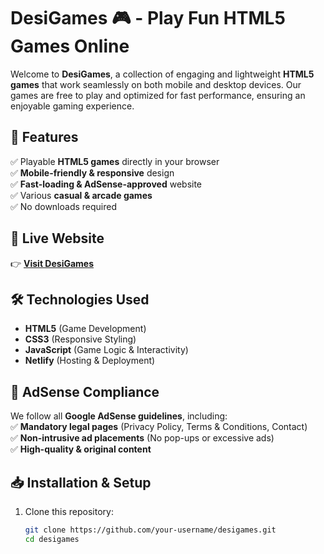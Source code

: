 # DesiGames 🎮 - Play Fun HTML5 Games Online  

Welcome to **DesiGames**, a collection of engaging and lightweight **HTML5 games** that work seamlessly on both mobile and desktop devices. Our games are free to play and optimized for fast performance, ensuring an enjoyable gaming experience.  

## 🌟 Features  
✅ Playable **HTML5 games** directly in your browser  
✅ **Mobile-friendly & responsive** design  
✅ **Fast-loading & AdSense-approved** website  
✅ Various **casual & arcade games**  
✅ No downloads required  

## 🚀 Live Website  
👉 **[Visit DesiGames](https://desigames.netlify.app/)**  

## 🛠️ Technologies Used  
- **HTML5** (Game Development)  
- **CSS3** (Responsive Styling)  
- **JavaScript** (Game Logic & Interactivity)  
- **Netlify** (Hosting & Deployment)  

## 📜 AdSense Compliance  
We follow all **Google AdSense guidelines**, including:  
✅ **Mandatory legal pages** (Privacy Policy, Terms & Conditions, Contact)  
✅ **Non-intrusive ad placements** (No pop-ups or excessive ads)  
✅ **High-quality & original content**  

## 📥 Installation & Setup  
1. Clone this repository:  
   ```sh
   git clone https://github.com/your-username/desigames.git
   cd desigames

